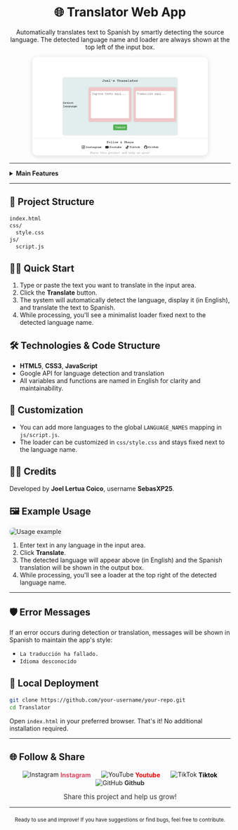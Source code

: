 <div align="center">
  <h1>🌐 Translator Web App</h1>
  <p>Automatically translates text to Spanish by smartly detecting the source language. The detected language name and loader are always shown at the top left of the input box.</p>
  <img src="./assets/images/screenshot-app.jpg" alt="App screenshot" width="400" style="border-radius:12px;box-shadow:0 2px 12px #0002;">
</div>

---

<details>
<summary><strong>Main Features</strong></summary>

- 🚀 Automatic input language detection (Google API)
- 📝 Instant translation to Spanish from any supported language
- 💡 Simple and minimalist interface
- ⏳ Fixed loader next to the detected language name
- 🌍 Shows detected language in readable English names

</details>

---

## 📁 Project Structure

```text
index.html
css/
  style.css
js/
  script.js
```

## 🧑‍💻 Quick Start

1. Type or paste the text you want to translate in the input area.
2. Click the <strong>Translate</strong> button.
3. The system will automatically detect the language, display it (in English), and translate the text to Spanish.
4. While processing, you'll see a minimalist loader fixed next to the detected language name.

## 🛠️ Technologies & Code Structure

- <strong>HTML5</strong>, <strong>CSS3</strong>, <strong>JavaScript</strong>
- Google API for language detection and translation
- All variables and functions are named in English for clarity and maintainability.

## 🎨 Customization

- You can add more languages to the global <code>LANGUAGE_NAMES</code> mapping in <code>js/script.js</code>.
- The loader can be customized in <code>css/style.css</code> and stays fixed next to the language name.

## 👨‍💻 Credits

Developed by <b>Joel Lertua Coico</b>, username <b>SebasXP25</b>.

## 🖼️ Example Usage

<img src="./screenshot.png" alt="Usage example" width="400" style="border-radius:12px;box-shadow:0 2px 12px #0002;">

1. Enter text in any language in the input area.
2. Click <strong>Translate</strong>.
3. The detected language will appear above (in English) and the Spanish translation will be shown in the output box.
4. While processing, you'll see a loader at the top right of the detected language name.
---

## 🛡️ Error Messages

If an error occurs during detection or translation, messages will be shown in Spanish to maintain the app's style:

- <code>La traducción ha fallado.</code>
- <code>Idioma desconocido</code>

## 🚀 Local Deployment

```bash
git clone https://github.com/your-username/your-repo.git
cd Translator
```

Open <code>index.html</code> in your preferred browser. That's it! No additional installation required.

---

## 🌐 Follow & Share

<div align="center">
  <a href="https://www.instagram.com/j.lertua2019/" target="_blank" title="Instagram" style="margin:0 10px; text-decoration:none;">
    <img src="https://cdn.jsdelivr.net/gh/simple-icons/simple-icons/icons/instagram.svg" alt="Instagram" width="28" style="vertical-align:middle;"> <span style="vertical-align:middle; font-weight:bold; color:#E4405F;">Instagram</span>
  </a>
  <a href="https://www.youtube.com/@SebasXP25" target="_blank" title="YouTube" style="margin:0 10px; text-decoration:none;">
    <img src="https://cdn.jsdelivr.net/gh/simple-icons/simple-icons/icons/youtube.svg" alt="YouTube" width="28" style="vertical-align:middle;"> <span style="vertical-align:middle; font-weight:bold; color:#FF0000;">Youtube</span>
  </a>
  <a href="https://www.tiktok.com/@sebasxp25" target="_blank" title="TikTok" style="margin:0 10px; text-decoration:none;">
    <img src="https://cdn.jsdelivr.net/gh/simple-icons/simple-icons/icons/tiktok.svg" alt="TikTok" width="28" style="vertical-align:middle;"> <span style="vertical-align:middle; font-weight:bold; color:#000;">Tiktok</span>
  </a>
  <a href="https://github.com/JoelCoico25" target="_blank" title="GitHub" style="margin:0 10px; text-decoration:none;">
    <img src="https://cdn.jsdelivr.net/gh/simple-icons/simple-icons/icons/github.svg" alt="GitHub" width="28" style="vertical-align:middle;"> <span style="vertical-align:middle; font-weight:bold; color:#333;">Github</span>
  </a>
  <div style="margin-top:14px; font-size:0.95rem; color:#333;">Share this project and help us grow!</div>
</div>

---

<div align="center">
  <sub>Ready to use and improve! If you have suggestions or find bugs, feel free to contribute.</sub>
</div>
